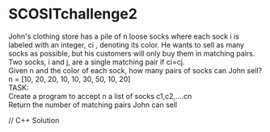 # SCOSITchallenge2
John's clothing store has a pile of n loose socks where each sock i is labeled with an integer, ci , denoting its color. He wants to sell as many socks as possible, but his customers will only buy them in matching pairs. Two socks, i and j, are a single matching pair if ci=cj.<br/>
Given n and the color of each sock, how many pairs of socks can John sell?<br />
n = [10, 20, 20, 10, 10, 30, 50, 10, 20]<br/>
TASK:<br/>
Create a program to accept n a list of socks c1,c2,....cn<br/>
Return the number of matching pairs John can sell<br/>

// C++ Solution
